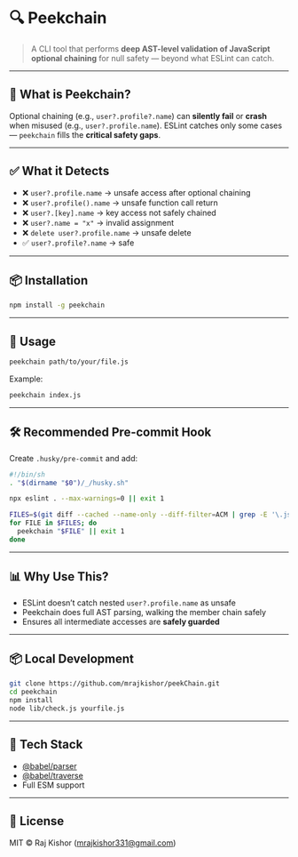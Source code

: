 
# 🔍 Peekchain

> A CLI tool that performs **deep AST-level validation of JavaScript optional chaining** for null safety — beyond what ESLint can catch.

---

## 🚀 What is Peekchain?

Optional chaining (e.g., `user?.profile?.name`) can **silently fail** or **crash** when misused (e.g., `user?.profile.name`). ESLint catches only some cases — `peekchain` fills the **critical safety gaps**.

---

## ✅ What it Detects

- ❌ `user?.profile.name` → unsafe access after optional chaining  
- ❌ `user?.profile().name` → unsafe function call return  
- ❌ `user?.[key].name` → key access not safely chained  
- ❌ `user?.name = "x"` → invalid assignment  
- ❌ `delete user?.profile.name` → unsafe delete  
- ✅ `user?.profile?.name` → safe

---

## 📦 Installation

```bash
npm install -g peekchain
```

---

## 🧪 Usage

```bash
peekchain path/to/your/file.js
```

Example:
```bash
peekchain index.js
```

---

## 🛠️ Recommended Pre-commit Hook

Create `.husky/pre-commit` and add:

```bash
#!/bin/sh
. "$(dirname "$0")/_/husky.sh"

npx eslint . --max-warnings=0 || exit 1

FILES=$(git diff --cached --name-only --diff-filter=ACM | grep -E '\.js$')
for FILE in $FILES; do
  peekchain "$FILE" || exit 1
done
```

---

## 📊 Why Use This?

- ESLint doesn’t catch nested `user?.profile.name` as unsafe  
- Peekchain does full AST parsing, walking the member chain safely  
- Ensures all intermediate accesses are **safely guarded**

---

## 📦 Local Development

```bash
git clone https://github.com/mrajkishor/peekChain.git
cd peekchain
npm install
node lib/check.js yourfile.js
```

---

## 🧠 Tech Stack

- [@babel/parser](https://babel.dev/docs/babel-parser)
- [@babel/traverse](https://babel.dev/docs/babel-traverse)
- Full ESM support

---

## 📄 License

MIT © Raj Kishor (mrajkishor331@gmail.com)


